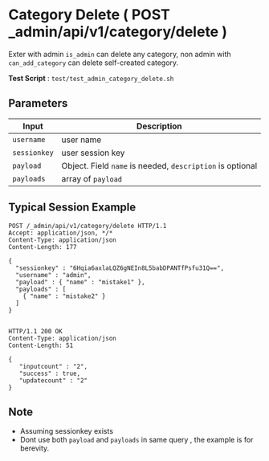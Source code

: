 # Category Delete ( POST _admin/api/v1/category/delete )

Exter with admin `is_admin` can delete any category, non admin with `can_add_category` can delete self-created category.

**Test Script** : `test/test_admin_category_delete.sh`

## Parameters

| Input | Description |
| ---- | ----------- |
| `username` | user name |
| `sessionkey` | user session key |
| `payload` | Object. Field `name` is needed, `description` is optional |
| `payloads` | array of `payload` |

## Typical Session Example

```
POST /_admin/api/v1/category/delete HTTP/1.1
Accept: application/json, */*
Content-Type: application/json
Content-Length: 177

{
  "sessionkey" : "6Hqia6axlaLQZ6gNEIn8L5babDPANTfPsfu31Q==",
  "username" : "admin",
  "payload" : { "name" : "mistake1" },
  "payloads" : [
    { "name" : "mistake2" }
  ]
}


HTTP/1.1 200 OK
Content-Type: application/json
Content-Length: 51

{
   "inputcount" : "2",
   "success" : true,
   "updatecount" : "2"
}
```

## Note

- Assuming sessionkey exists
- Dont use both `payload` and `payloads` in same query , the example is for berevity.


